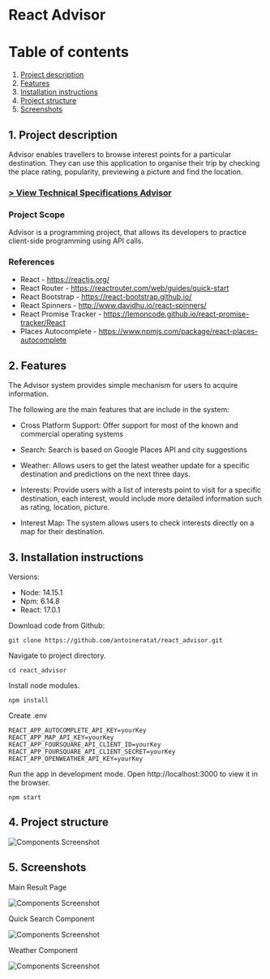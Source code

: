 # React Advisor

# Table of contents

1. [Project description](#description)
2. [Features](#features)
3. [Installation instructions](#installation)
4. [Project structure](#structure)
5. [Screenshots](#screenshots)

## 1. Project description<a name="description"></a>

Advisor enables travellers to browse interest points for a particular destination. They can use this application to organise their trip by checking the place rating, popularity, previewing a picture and find the location.

### [> View Technical Specifications Advisor](https://templars.guru/app/github/react_advisor/Specifications_Project_Advisor.pdf)

### Project Scope

Advisor is a programming project, that allows its developers to practice client-side programming using API calls.

### References

-   React - https://reactjs.org/
-   React Router - https://reactrouter.com/web/guides/quick-start
-   React Bootstrap - https://react-bootstrap.github.io/
-   React Spinners - http://www.davidhu.io/react-spinners/
-   React Promise Tracker - https://lemoncode.github.io/react-promise-tracker/React
-   Places Autocomplete - https://www.npmjs.com/package/react-places-autocomplete

## 2. Features<a name="features"></a>

The Advisor system provides simple mechanism for users to acquire information.

The following are the main features that are include in the system:

-   Cross Platform Support: Offer support for most of the known and commercial operating systems

-   Search: Search is based on Google Places API and city suggestions

-   Weather: Allows users to get the latest weather update for a specific destination and predictions on the next three days.

-   Interests: Provide users with a list of interests point to visit for a specific destination, each interest, would include more detailed information such as rating, location, picture.

-   Interest Map: The system allows users to check interests directly on a map for their destination.

## 3. Installation instructions<a name="installation"></a>

Versions:

-   Node: 14.15.1
-   Npm: 6.14.8
-   React: 17.0.1

Download code from Github:

```shell
git clone https://github.com/antoineratat/react_advisor.git
```

Navigate to project directory.

```shell
cd react_advisor
```

Install node modules.

```shell
npm install
```

Create .env

```shell
REACT_APP_AUTOCOMPLETE_API_KEY=yourKey
REACT_APP_MAP_API_KEY=yourKey
REACT_APP_FOURSQUARE_API_CLIENT_ID=yourKey
REACT_APP_FOURSQUARE_API_CLIENT_SECRET=yourKey
REACT_APP_OPENWEATHER_API_KEY=yourKey
```

Run the app in development mode. Open http://localhost:3000 to view it in the browser.

```shell
npm start
```

## 4. Project structure<a name="structure"></a>

![Components Screenshot](https://templars.guru/app/github/react_advisor/Components_Advisor.png)

## 5. Screenshots<a name="screenshots"></a>

Main Result Page

![Components Screenshot](https://templars.guru/app/github/react_advisor/main_search.PNG)

Quick Search Component

![Components Screenshot](https://templars.guru/app/github/react_advisor/quick_search_component.PNG)

Weather Component

![Components Screenshot](https://templars.guru/app/github/react_advisor/weather_component.png)
